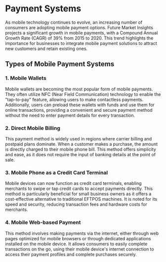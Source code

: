 # Payment Systems

As mobile technology continues to evolve, an increasing number of consumers are adopting mobile payment options. Future Market Insights projects a significant growth in mobile payments, with a Compound Annual Growth Rate (CAGR) of 39% from 2015 to 2020. This trend highlights the importance for businesses to integrate mobile payment solutions to attract new customers and retain existing ones.



## Types of Mobile Payment Systems

### 1. Mobile Wallets

Mobile wallets are becoming the most popular form of mobile payments. 
They often utilize NFC (Near Field Communication) technology to enable the "tap-to-pay" feature, allowing users to make contactless payments. Additionally, users can preload these wallets with funds and use them for online transactions, providing a convenient and secure payment method without the need to enter payment details for every transaction.

### 2. Direct Mobile Billing

This payment method is widely used in regions where carrier billing and postpaid plans dominate.
When a customer makes a purchase, the amount is directly charged to their mobile phone bill. This method offers simplicity and ease, as it does not require the input of banking details at the point of sale.

### 3. Mobile Phone as a Credit Card Terminal

Mobile devices can now function as credit card terminals, enabling merchants to swipe or tap credit cards to accept payments directly.
This method is particularly beneficial for small business owners as it offers a cost-effective alternative to traditional EFTPOS machines. It is noted for its speed and security, reducing transaction fees and hardware costs for merchants.

### 4. Mobile Web-based Payment

This method involves making payments via the internet, either through web pages optimized for mobile browsers or through dedicated applications installed on the mobile device.
It allows consumers to easily complete transactions on the go, using their mobile device's internet connection to access their payment profiles and complete purchases securely.
